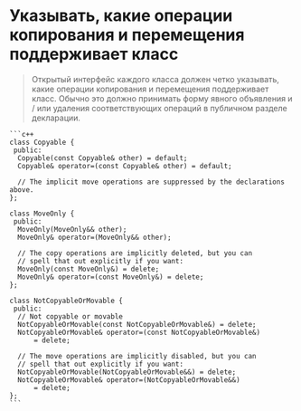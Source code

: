 
# Указывать, какие операции копирования и перемещения поддерживает класс

> Открытый интерфейс каждого класса должен четко указывать, какие операции
> копирования и перемещения поддерживает класс.
> Обычно это должно принимать форму явного объявления и / или удаления
> соответствующих операций в публичном разделе декларации.


    ```c++
    class Copyable {
     public:
      Copyable(const Copyable& other) = default;
      Copyable& operator=(const Copyable& other) = default;

      // The implicit move operations are suppressed by the declarations above.
    };

    class MoveOnly {
     public:
      MoveOnly(MoveOnly&& other);
      MoveOnly& operator=(MoveOnly&& other);

      // The copy operations are implicitly deleted, but you can
      // spell that out explicitly if you want:
      MoveOnly(const MoveOnly&) = delete;
      MoveOnly& operator=(const MoveOnly&) = delete;
    };

    class NotCopyableOrMovable {
     public:
      // Not copyable or movable
      NotCopyableOrMovable(const NotCopyableOrMovable&) = delete;
      NotCopyableOrMovable& operator=(const NotCopyableOrMovable&)
          = delete;

      // The move operations are implicitly disabled, but you can
      // spell that out explicitly if you want:
      NotCopyableOrMovable(NotCopyableOrMovable&&) = delete;
      NotCopyableOrMovable& operator=(NotCopyableOrMovable&&)
          = delete;
    };
    ```

